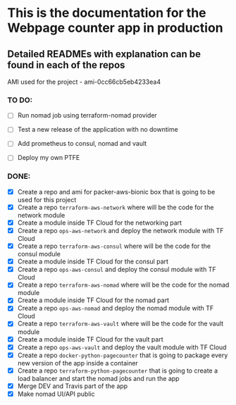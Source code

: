 # This is the documentation for the Webpage counter app in production

## Detailed READMEs with explanation can be found in each of the repos

AMI used for the project - ami-0cc66cb5eb4233ea4


### TO DO:

- [ ] Run nomad job using terraform-nomad provider
- [ ] Test a new release of the application with no downtime
- [ ] Add prometheus to consul, nomad and vault
- [ ] Deploy my own PTFE


### DONE:

- [x] Create a repo and ami for packer-aws-bionic box that is going to be used for this project
- [x] Create a repo `terraform-aws-network` where will be the code for the network module
- [x] Create a module inside TF Cloud for the networking part
- [x] Create a repo `ops-aws-network` and deploy the network module with TF Cloud
- [x] Create a repo `terraform-aws-consul` where will be the code for the consul module
- [x] Create a module inside TF Cloud for the consul part
- [x] Create a repo `ops-aws-consul` and deploy the consul module with TF Cloud
- [x] Create a repo `terraform-aws-nomad` where will be the code for the nomad module
- [x] Create a module inside TF Cloud for the nomad part
- [x] Create a repo `ops-aws-nomad` and deploy the nomad module with TF Cloud
- [x] Create a repo `terraform-aws-vault` where will be the code for the vault module
- [x] Create a module inside TF Cloud for the vault part
- [x] Create a repo `ops-aws-vault` and deploy the vault module with TF Cloud
- [x] Create a repo `docker-python-pagecounter` that is going to package every new version of the app inside a container
- [x] Create a repo `terraform-python-pagecounter` that is going to create a load balancer and start the nomad jobs and run the app
- [x] Merge DEV and Travis part of the app
- [x] Make nomad UI/API public
